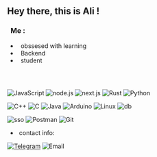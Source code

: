 ## Hey there, this is Ali !

### &nbsp; Me :
-  &nbsp; obssesed with learning 
-  &nbsp; Backend 
-  &nbsp; student


### &nbsp; 

  ![JavaScript](https://img.shields.io/badge/-JavaScript-333333?style=flat&logo=JavaScript) 
  ![node.js](https://img.shields.io/badge/-node.js-333333?style=flat&logo=node.js)
  ![next.js](https://img.shields.io/badge/-Next.js-333333?style=flat&logo=next.js)
  ![Rust](https://img.shields.io/badge/-Rust-333333?style=flat&logo=rust)
  ![Python](https://img.shields.io/badge/-Python-333333?style=flat&logo=python)
  
  ![C++](https://img.shields.io/badge/-C++-333333?style=flat&logo=Cplusplus)
  ![C](https://img.shields.io/badge/-C-333333?style=flat&logo=C&logoColor=f5f5f5)
  ![Java](https://img.shields.io/badge/-Java-333333?logo=)
  ![Arduino](https://img.shields.io/badge/-ARDUINO-333333?style=flat&logo=ARDUINO)
  ![Linux](https://img.shields.io/badge/-Linux-333333?style=flat&logo=linux&logoColor=f5f5f5)
  ![db](https://img.shields.io/badge/-DataBase-333333?style=flat&logo=mysql&logoColor=f5f5f5)
  
  ![sso](https://img.shields.io/badge/-SSO-333333?style=flat&logo=keycloak)
  ![Postman](https://img.shields.io/badge/-Postman-333333?style=flat&logo=Postman)
  ![Git](https://img.shields.io/badge/-Git-333333?style=flat&logo=git)


- &nbsp;contact info: 

<p align="left">
<a href="https://t.me/liwyd"><img alt="Telegram" src="https://img.shields.io/badge/Telegram-liwyd-blue?&logo=Telegram"></a>
<a> <img alt="Email" src="https://img.shields.io/badge/Email-anstagramer@gmail.com-red?&logo=gmail"> </a>
</p>
